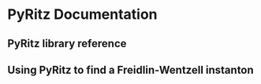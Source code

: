 PyRitz Documentation
===================

## PyRitz library reference



## Using PyRitz to find a Freidlin-Wentzell instanton
